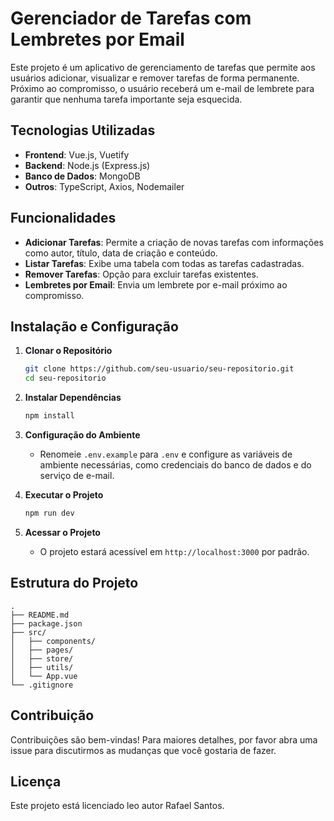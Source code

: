 
# Gerenciador de Tarefas com Lembretes por Email

Este projeto é um aplicativo de gerenciamento de tarefas que permite aos usuários adicionar, visualizar e remover tarefas de forma permanente. Próximo ao compromisso, o usuário receberá um e-mail de lembrete para garantir que nenhuma tarefa importante seja esquecida.

## Tecnologias Utilizadas

- **Frontend**: Vue.js, Vuetify
- **Backend**: Node.js (Express.js)
- **Banco de Dados**: MongoDB
- **Outros**: TypeScript, Axios, Nodemailer

## Funcionalidades

- **Adicionar Tarefas**: Permite a criação de novas tarefas com informações como autor, título, data de criação e conteúdo.
- **Listar Tarefas**: Exibe uma tabela com todas as tarefas cadastradas.
- **Remover Tarefas**: Opção para excluir tarefas existentes.
- **Lembretes por Email**: Envia um lembrete por e-mail próximo ao compromisso.

## Instalação e Configuração

1. **Clonar o Repositório**
   ```bash
   git clone https://github.com/seu-usuario/seu-repositorio.git
   cd seu-repositorio
   ```

2. **Instalar Dependências**
   ```bash
   npm install
   ```

3. **Configuração do Ambiente**
   - Renomeie `.env.example` para `.env` e configure as variáveis de ambiente necessárias, como credenciais do banco de dados e do serviço de e-mail.

4. **Executar o Projeto**
   ```bash
   npm run dev
   ```

5. **Acessar o Projeto**
   - O projeto estará acessível em `http://localhost:3000` por padrão.

## Estrutura do Projeto

```
.
├── README.md
├── package.json
├── src/
│   ├── components/
│   ├── pages/
│   ├── store/
│   ├── utils/
│   └── App.vue
└── .gitignore
```

## Contribuição

Contribuições são bem-vindas! Para maiores detalhes, por favor abra uma issue para discutirmos as mudanças que você gostaria de fazer.

## Licença

Este projeto está licenciado leo autor Rafael Santos.

